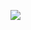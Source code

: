 [![](http://img.youtube.com/vi/eH0KHRkc_u4/0.jpg)](http://www.youtube.com/watch?v=eH0KHRkc_u4 "Tutorial 01 - Bestückung")
